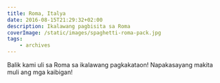 ```yaml
---
title: Roma, Italya
date: 2016-08-15T21:29:32+02:00
description: Ikalawang pagbisita sa Roma
coverImage: /static/images/spaghetti-roma-pack.jpg
tags: 
    - archives
---
```


Balik kami uli sa Roma sa ikalawang pagkakataon! Napakasayang makita muli ang mga kaibigan!